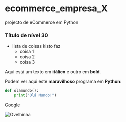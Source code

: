 # ecommerce_empresa_X
projecto de eCommerce em Python

### Título de nível 30

- lista de coisas kisto faz
   -   coisa 1
   -   coisa 2
   -   coisa 3

Aqui está um texto em __itálico__ e outro em **bold**.

Podem ver aqui este __maravilhoso__ programa em **Python**:

```python
def olamundo():
    print("Olá Mundo!")
```

[Google](http://www.google.com)

![Ovelhinha](https://www.rd.com/wp-content/uploads/2016/04/01-animals-changed-history-sheep.jpg)
